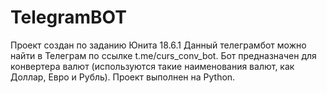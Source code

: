 # TelegramBOT
Проект создан по заданию Юнита 18.6.1
Данный телеграмбот можно найти в Телеграм по ссылке t.me/curs_conv_bot.
Бот предназначен для конвертера валют (используются такие наименования валют, как Доллар, Евро и Рубль).
Проект выполнен на Python.
